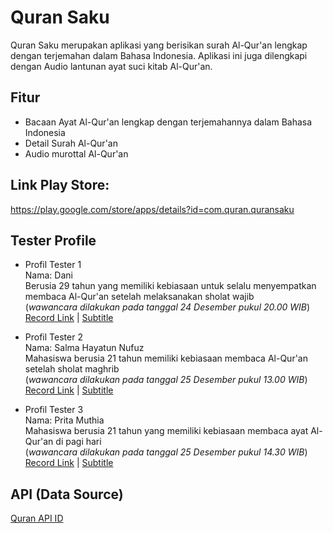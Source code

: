# Quran Saku

Quran Saku merupakan aplikasi yang berisikan surah Al-Qur'an lengkap dengan terjemahan dalam Bahasa Indonesia. Aplikasi ini juga dilengkapi dengan Audio lantunan ayat suci kitab Al-Qur'an.

## Fitur
- Bacaan Ayat Al-Qur'an lengkap dengan terjemahannya dalam Bahasa Indonesia
- Detail Surah Al-Qur'an
- Audio murottal Al-Qur'an

## Link Play Store:
https://play.google.com/store/apps/details?id=com.quran.quransaku

## Tester Profile
- Profil Tester 1\
Nama: Dani\
Berusia 29 tahun yang memiliki kebiasaan untuk selalu menyempatkan membaca Al-Qur'an setelah melaksanakan sholat wajib\
(_wawancara dilakukan pada tanggal 24 Desember pukul 20.00 WIB_)\
[Record Link](https://youtu.be/--hgTchbIJk) | 
[Subtitle](https://github.com/lisarief100200/QuranSaku/blob/main/subtitle/captions_dani.srt)

- Profil Tester 2\
Nama: Salma Hayatun Nufuz\
Mahasiswa berusia 21 tahun memiliki kebiasaan membaca Al-Qur'an setelah sholat maghrib\
(_wawancara dilakukan pada tanggal 25 Desember pukul 13.00 WIB_)\
[Record Link](https://youtu.be/DZDcuhmUBM8) | 
[Subtitle](https://github.com/lisarief100200/QuranSaku/blob/main/subtitle/captions_salma.srt)

- Profil Tester 3\
Nama: Prita Muthia\
Mahasiswa berusia 21 tahun yang memiliki kebiasaan membaca ayat Al-Qur'an di pagi hari\
(_wawancara dilakukan pada tanggal 25 Desember pukul 14.30 WIB_)\
[Record Link](https://youtu.be/FshVcLX93mM) | 
[Subtitle](https://github.com/lisarief100200/QuranSaku/blob/main/subtitle/captions_prita.srt)

## API (Data Source)
[Quran API ID](https://github.com/renomureza/quran-api-id)
